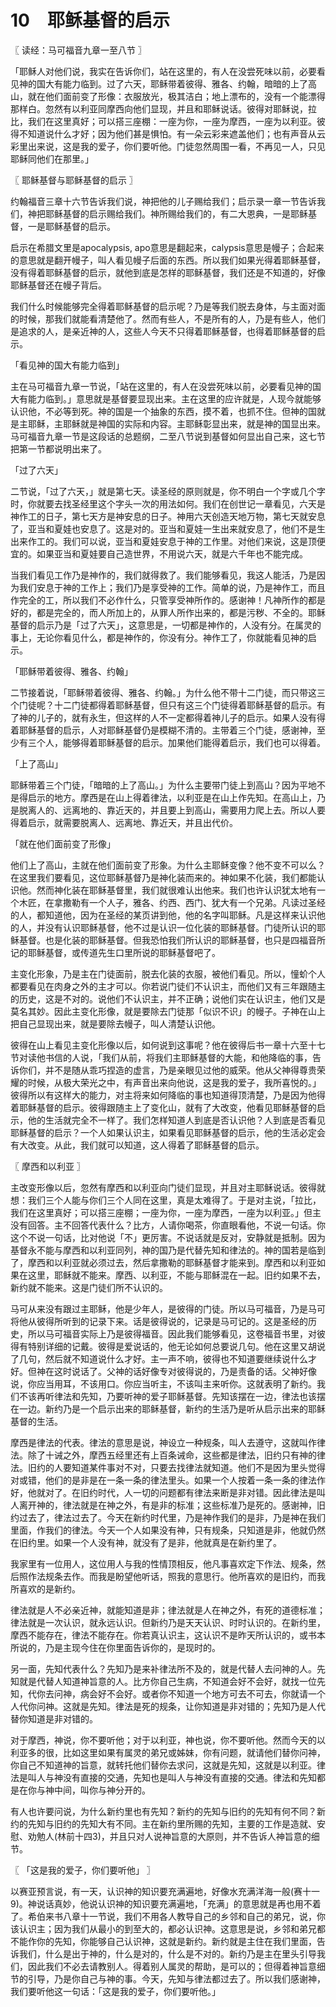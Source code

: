 # 10　耶稣基督的启示



〖 读经：马可福音九章一至八节 〗

「耶稣人对他们说，我实在告诉你们，站在这里的，有人在没尝死味以前，必要看见神的国大有能力临到。过了六天，耶稣带着彼得、雅各、约翰，暗暗的上了高山，就在他们面前变了形像：衣服放光，极其洁白；地上漂布的，没有一个能漂得那样白。忽然有以利亚同摩西向他们显现，并且和耶稣说话。彼得对耶稣说，拉比，我们在这里真好；可以搭三座棚：一座为你，一座为摩西，一座为以利亚。彼得不知道说什么才好；因为他们甚是惧怕。有一朵云彩来遮盖他们；也有声音从云彩里出来说，这是我的爱子，你们要听他。门徒忽然周围一看，不再见一人，只见耶稣同他们在那里。」



〖 耶稣基督与耶稣基督的启示 〗

约翰福音三章十六节告诉我们说，神把他的儿子赐给我们；启示录一章一节告诉我们，神把耶稣基督的启示赐给我们。神所赐给我们的，有二大恩典，一是耶稣基督，一是耶稣基督的启示。

启示在希腊文里是apocalypsis, apo意思是翻起来，calypsis意思是幔子；合起来的意思就是翻开幔子，叫人看见幔子后面的东西。所以我们如果光得着耶稣基督，没有得着耶稣基督的启示，就他到底是怎样的耶稣基督，我们还是不知道的，好像耶稣基督还在幔子背后。

我们什么时候能够完全得着耶稣基督的启示呢？乃是等我们脱去身体，与主面对面的时候，那我们就能看清楚他了。然而有些人，不是所有的人，乃是有些人，他们是追求的人，是亲近神的人，这些人今天不只得着耶稣基督，也得着耶稣基督的启示。

「看见神的国大有能力临到」

主在马可福音九章一节说，「站在这里的，有人在没尝死味以前，必要看见神的国大有能力临到。」意思就是基督要显现出来。主在这里的应许就是，人现今就能够认识他，不必等到死。神的国是一个抽象的东西，摸不着，也抓不住。但神的国就是主耶稣，主耶稣就是神国的实际和内容。主耶稣彰显出来，就是神的国显出来。马可福音九章一节是这段话的总题纲，二至八节说到基督如何显出自己来，这七节把第一节都说明出来了。

「过了六天」

二节说，「过了六天，」就是第七天。读圣经的原则就是，你不明白一个字或几个字时，你就要去找圣经里这个字头一次的用法如何。我们在创世记一章看见，六天是神作工的日子，第七天方是神安息的日子。神用六天创造天地万物，第七天就安息了，亚当和夏娃也安息了。这是对的。亚当和夏娃一生出来就安息了，他们不是生出来作工的。我们可以说，亚当和夏娃安息于神的工作里。对他们来说，这是顶便宜的。如果亚当和夏娃要自己造世界，不用说六天，就是六千年也不能完成。

当我们看见工作乃是神作的，我们就得救了。我们能够看见，我这人能活，乃是因为我们安息于神的工作上；我们乃是享受神的工作。简单的说，乃是神作工，而且作完全的工，所以我们不必作什么，只管享受神所作的。感谢神！凡神所作的都是好的，都是完全的，而人所加上的，从罪人所作出来的，都是污秽、不全的。耶稣基督的启示乃是「过了六天」，这意思是，一切都是神作的，人没有分。在属灵的事上，无论你看见什么，都是神作的，你没有分。神作工了，你就能看见神的启示。

「耶稣带着彼得、雅各、约翰」

二节接着说，「耶稣带着彼得、雅各、约翰。」为什么他不带十二门徒，而只带这三个门徒呢？十二门徒都得着耶稣基督，但只有这三个门徒得着耶稣基督的启示。有了神的儿子的，就有永生，但这样的人不一定都得着神儿子的启示。如果人没有得着耶稣基督的启示，人对耶稣基督仍是模糊不清的。主带着三个门徒，感谢神，至少有三个人，能够得着耶稣基督的启示。加果他们能得着启示，我们也可以得着。

「上了高山」

耶稣带着三个门徒，「暗暗的上了高山。」为什么主要带门徒上到高山？因为平地不是得启示的地方。摩西是在山上得着律法，以利亚是在山上作先知。在高山上，乃是脱离人的、远离地的、靠近天的，并且要上到高山，需要用力爬上去。所以人要得着启示，就需要脱离人、远离地、靠近天，并且出代价。

「就在他们面前变了形像」

他们上了高山，主就在他们面前变了形象。为什么主耶稣变像？他不变不可以么？在这里我们要看见，这位耶稣基督乃是神化装而来的。神如果不化装，我们都能认识他。然而神化装在耶稣基督里，我们就很难认出他来。我们也许认识犹太地有一个木匠，在拿撒勒有一个人子，雅各、约西、西门、犹大有一个兄弟。凡读过圣经的人，都知道他，因为在圣经的某页讲到他，他的名字叫耶稣。凡是这样来认识他的人，并没有认识耶稣基督，他不过是认识一位化装的耶稣基督。门徒所认识的耶稣基督。也是化装的耶稣基督。但我恐怕我们所认识的耶稣基督，也只是四福音所记的耶稣基督，或传道先生口里所说的耶稣基督吧了。

主变化形象，乃是主在门徒面前，脱去化装的衣服，被他们看见。所以，憧蚧个人都要看见在肉身之外的主才可以。你若说门徒们不认识主，而他们又有三年跟随主的历史，这是不对的。说他们不认识主，并不正确；说他们实在认识主，他们又是莫名其妙。因此主变化形像，就是要除去门徒那「似识不识」的幔子。子神在山上把自己显现出来，就是要除去幔子，叫人清楚认识他。

彼得在山上看见主变化形像以后，如何说到这事呢？他在彼得后书一章十六至十七节对读他书信的人说，「我们从前，将我们主耶稣基督的大能，和他降临的事，告诉你们，并不是随从乖巧捏造的虚言，乃是亲眼见过他的威荣。他从父神得尊贵荣耀的时候，从极大荣光之中，有声音出来向他说，这是我的爱子，我所喜悦的。」彼得所以有这样大的能力，对主将来如何降临的事也知道得顶清楚，乃是因为他得着耶稣基督的启示。彼得跟随主上了变化山，就有了大改变，他看见耶稣基督的启示，他的生活就完全不一样了。我们怎样知道人到底是否认识他？人到底是否看见耶稣基督的启示？一个人如果认识主，如果看见耶稣基督的启示，他的生活必定会有大改变。从此，我们就可以知道，这人得着了耶稣基督的启示。



〖 摩西和以利亚 〗

主改变形像以后，忽然有摩西和以利亚向门徒们显现，并且对主耶稣说话。彼得就想：我们三个人能与你们三个人同在这里，真是太难得了。于是对主说，「拉比，我们在这里真好；可以搭三座棚；一座为你，一座为摩西，一座为以利亚。」但主没有回答。主不回答代表什么？比方，人请你喝茶，你直眼看他，不说一句话。你这个不说一句话，比对他说「不」更厉害。不说话就是反对，安静就是抵制。因为基督永不能与摩西和以利亚同列，神的国乃是代替先知和律法的。神的国若是临到了，摩西和以利亚就必须过去，然后拿撒勒的耶稣基督才能来到。摩西和以利亚如果在这里，耶稣就不能来。摩西、以利亚，不能与耶稣混在一起。旧约如果不去，新约就不能来。这是门徒们所不认识的。

马可从来没有跟过主耶稣，他是少年人，是彼得的门徒。所以马可福音，乃是马可将他从彼得所听到的记录下来。话是彼得说的，记录是马可记的。这是圣经的历史，所以马可福音实际上乃是彼得福音。因此我们能够看见，这卷福音书里，对彼得有特别详细的记戴。彼得是爱说话的，他无论如何总要说几句。他在这里又胡说了几句，然后就不知道说什么才好。主一声不响，彼得也不知道要继续说什么才好。但神在这时说话了。父神的话好像专对彼得说的，乃是责备的话。父神好像说，你应当用耳，不该用口。你应当听主，不该叫主来听你。这就表明了新约。我们不该再听律法和先知，乃要听神的爱子耶稣基督。先知该摆在一边，律法也该摆在一边。新约乃是一个启示出来的耶稣基督，新约的生活乃是听从启示出来的耶稣基督的生活。

摩西是律法的代表。律法的意思是说，神设立一种规条，叫人去遵守，这就叫作律法。除了十诫之外，摩西五经里还有上百条诫命，这些都是律法，旧约只有神的律法。旧约的人要知道某件事对不对，只要去找律法就知道。他们不是因为里头觉得对或错，他们的是非是在一条一条的律法里头。如果一个人按着一条一条的律法作好，他就对了。在旧约时代，人一切的问题都有律法来断是非对错。因此律法是叫人离开神的，律法就是在神之外，有是非的标准；这些标准乃是死的。感谢神，旧约过去了，律法过去了。今天在新约时代里，乃是神作我们的是非，乃是神在我们里面，作我们的律法。今天一个人如果没有神，只有规条，只知道是非，他就仍然在旧约里。如果一个人没有神，就没有了是非，他就真是在新约里了。

我家里有一位用人，这位用人与我的性情顶相反，他凡事喜欢定下作法、规条，然后照作法规条去作。而我是盼望他听话，照我的意思行。他所喜欢的是旧约，而我所喜欢的是新约。

律法就是人不必亲近神，就能知道是非；律法就是人在神之外，有死的道德标准；律法就是一次认识，就永远认识。但新约乃是天天认识、时时认识的。在新约里，摩西不能存在，律法不能存在。你若真认识主，这认识不是昨天所认识的，或书本所说的，乃是主现今住在你里面告诉你的，是现时的。

另一面，先知代表什么？先知乃是来补律法所不及的，就是代替人去问神的人。先知就是代替人知道神旨意的人。比方你自己生病，不知道会好不会好，就找一位先知，代你去问神，病会好不会好。或者你不知道一个地方可去不可去，你就请一个人代你问神。这就是先知。律法是死的规条，让你知道是非对错的；先知乃是人代替你知道是非对错的。

对于摩西，神说，你不要听他；对于以利亚，神也说，你不要听他。然而今天的以利亚多的很，比如这里如果有属灵的弟兄或姊妹，你有问题，就请他们替你问神，你自己不知道神的旨意，就转托他们替你去求问，这就是先知，这就是以利亚。律法是叫人与神没有直接的交通，先知也是叫人与神没有直接的交通。律法和先知都是在你与神中间，叫你与神分开的。

有人也许要问说，为什么新约里也有先知？新约的先知与旧约的先知有何不同？新约的先知与旧约的先知大有不同。主在新约里所赐的先知，主要的工作是造就、安慰、劝勉人(林前十四3)，并且只对人说神旨意的大原则，并不告诉人神旨意的细节。



〖 「这是我的爱子，你们要听他」 〗

以赛亚预言说，有一天，认识神的知识要充满遍地，好像水充满洋海一般(赛十一9)。神说话真妙，他说认识神的知识要充满遍地，「充满」的意思就是再也用不着了。希伯来书八章十一节说，我们不用各人教导自己的乡邻和自己的弟兄，说，你该认识主；因为我们从最小的到至大的，都必认识神。这意思是说，乡邻和弟兄都不能作你的先知，你能够自己认识神，这就是新约。新约就是主住在我们里面，告诉我们，什么是出于神的，什么是对的，什么是不对的。新约乃是主在里头引导我们，因此我们不必去请教别人。得着别人属灵的帮助，是可以的；但得着神旨意细节的引导，乃是你自己与神的事。今天，先知与律法都过去了。所以我们感谢神，我们要听他这一句话：「这是我的爱子，你们要听他。」

